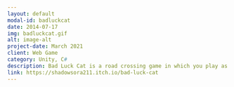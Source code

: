 ```yaml
---
layout: default
modal-id: badluckcat
date: 2014-07-17
img: badluckcat.gif
alt: image-alt
project-date: March 2021
client: Web Game
category: Unity, C#
description: Bad Luck Cat is a road crossing game in which you play as a black cat. Unlike the traditional road crossing games, crossing the road safely will not score you any points! We devloped the game in 3 days for Wowie Jam 3.0. The topic was "FAILURE IS PROGRESS - Let's mess with the concepts of winning and losing". I did the programming and music and Daniel Bluchu did the art. We were ranked 2nd place out of 1,016 entries to the jam. Because we made the top 10, the game was featured in Jonas Tyroller's YouTube video "We Made 1023 Games Where [FAILURE is PROGRESS]".
link: https://shadowsora211.itch.io/bad-luck-cat
---
```

